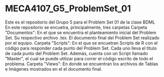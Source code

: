 # MECA4107_G5_ProblemSet_01
Este es el repositorio del Grupo 5 para el Problem Set 01 de la clase BDML En este repositorio se encuetra, principalmente, tres carpetas Carpeta "Documentos": En el que se encuentra el planteamiento inicial del Problem Set. Su respectivo archivo .tex. El documento final del Problem Set realizado por el equipo. Carpeta "Scripts": En el que se encuetran Scripts de R con el código para responder cada punto del Problem Set. Cada uno lleva el título de cada punto del Problem Set. Además, cuenta con un Script llamado "Master", el cual se puede utilizar para correr el código escrito de todo el problema. Carpeta "Views": En donde se encuentran los archivos de Tablas e Imágenes mostrados en el el documento final.
